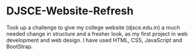 # DJSCE-Website-Refresh

Took up a challenge to give my college website (djsce.edu.in) a much needed change in structure and a fresher look, as my first project in web development and web design.
I have used HTML, CSS, JavaScript and BootStrap.
